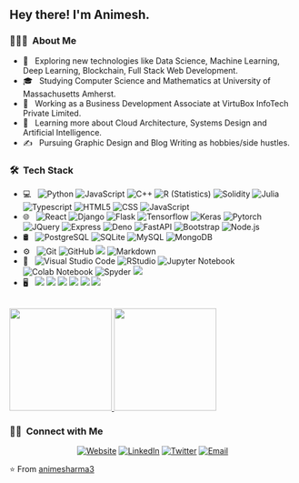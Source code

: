 <h2> Hey there! I'm Animesh.</h2>

<h3> 👨🏻‍💻 &nbsp;About Me </h3>

- 🤔 &nbsp; Exploring new technologies like Data Science, Machine Learning, Deep Learning, Blockchain, Full Stack Web Development.
- 🎓 &nbsp; Studying Computer Science and Mathematics at University of Massachusetts Amherst.
- 💼 &nbsp; Working as a Business Development Associate at VirtuBox InfoTech Private Limited.
- 🌱 &nbsp; Learning more about Cloud Architecture, Systems Design and Artificial Intelligence.
- ✍️ &nbsp; Pursuing Graphic Design and Blog Writing as hobbies/side hustles.

<h3> 🛠 &nbsp;Tech Stack</h3>

- 💻 &nbsp;
  ![Python](https://img.shields.io/badge/-Python-333333?style=flat&logo=python)
  ![JavaScript](https://img.shields.io/badge/-JavaScript-333333?style=flat&logo=JavaScript&style=flat)
  ![C++](https://img.shields.io/badge/-C++-333333?style=flat&logo=C%2B%2B&logoColor=00599C)
  ![R (Statistics)](https://img.shields.io/badge/-R-333333?style=flat&logo=R&logoColor=276DC3)
  ![Solidity](https://img.shields.io/badge/-Solidity-333333?style=flat&logo=solidity&logoColor=00599C)
  ![Julia](https://img.shields.io/badge/-Julia-333333?style=flat&logo=julia)
  ![Typescript](https://img.shields.io/badge/-TypeScript-333333?style=flat&logo=typescript)
  ![HTML5](https://img.shields.io/badge/-HTML5-333333?style=flat&logo=HTML5)
  ![CSS](https://img.shields.io/badge/-CSS-333333?style=flat&logo=CSS3&logoColor=1572B6)
  ![JavaScript](https://img.shields.io/badge/-JavaScript-333333?style=flat&logo=javascript)
- 🌐 &nbsp;
  ![React](https://img.shields.io/badge/-React-333333?style=flat&logo=react)
  ![Django](https://img.shields.io/badge/-Django-333333?style=flat&logo=django)
  ![Flask](https://img.shields.io/badge/-Flask-333333?style=flat&logo=flask)
  ![Tensorflow](https://img.shields.io/badge/-Tensorflow-333333?style=flat&logo=tensorflow)
  ![Keras](https://img.shields.io/badge/-Keras-333333?style=flat&logo=keras)
  ![Pytorch](https://img.shields.io/badge/-Torch-333333?style=flat&logo=pytorch)
  ![JQuery](https://img.shields.io/badge/-JQuery-333333?style=flat&logo=jquery)
  ![Express](https://img.shields.io/badge/-Express-333333?style=flat&logo=express)
  ![Deno](https://img.shields.io/badge/-Deno-333333?style=flat&logo=deno)
  ![FastAPI](https://img.shields.io/badge/-FastAPI-333333?style=flat&logo=fastapi)
  ![Bootstrap](https://img.shields.io/badge/-Bootstrap-333333?style=flat&logo=bootstrap&logoColor=563D7C)
  ![Node.js](https://img.shields.io/badge/-Node.js-333333?style=flat&logo=node.js)
- 🛢 &nbsp;
  ![PostgreSQL](https://img.shields.io/badge/-PostgreSQL-333333?style=flat&logo=postgresql)
  ![SQLite](https://img.shields.io/badge/-SQLite-333333?style=flat&logo=sqlite)
  ![MySQL](https://img.shields.io/badge/-MySQL-333333?style=flat&logo=mysql)
  ![MongoDB](https://img.shields.io/badge/-MongoDB-333333?style=flat&logo=mongodb)
- ⚙️ &nbsp;
  ![Git](https://img.shields.io/badge/-Git-333333?style=flat&logo=git)
  ![GitHub](https://img.shields.io/badge/-GitHub-333333?style=flat&logo=github)
  ![](https://img.shields.io/badge/-Heroku-333333?style=flat&logo=heroku)
  ![Markdown](https://img.shields.io/badge/-Markdown-333333?style=flat&logo=markdown)
- 🔧 &nbsp;
  ![Visual Studio Code](https://img.shields.io/badge/-Visual%20Studio%20Code-333333?style=flat&logo=visual-studio-code&logoColor=007ACC)
  ![RStudio](https://img.shields.io/badge/-RStudio-333333?style=flat&logo=rstudio)
  ![Jupyter Notebook](https://img.shields.io/badge/-Jupyter%20Notebook-333333?style=flat&logo=jupyter)
  ![Colab Notebook](https://img.shields.io/badge/-Colab-333333?style=flat&logo=googlecolab)
  ![Spyder](https://img.shields.io/badge/-Spyder-333333?style=flat&logo=spyderide)
  ![](https://img.shields.io/badge/-Atom-333333?style=flat&logo=atom)
- 🖥 &nbsp;
  ![](https://img.shields.io/badge/-Full%20Stack%20Web%20Development-333333?style=flat)
  ![](https://img.shields.io/badge/-Data%20Science-333333?style=flat)
  ![](https://img.shields.io/badge/-Machine%20Learning-333333?style=flat)
  ![](https://img.shields.io/badge/-Deep%20Learning-333333?style=flat)
  ![](https://img.shields.io/badge/-Data%20Visualization-333333?style=flat)
  ![](https://img.shields.io/badge/-Blockchain%20Developer-333333?style=flat)
<br/>

<a href="https://github.com/animesharma3">
  <img height="180em" src="https://github-readme-stats.vercel.app/api?username=animesharma3&theme=buefy&show_icons=true" />
  <img height="180em" src="https://github-readme-stats.vercel.app/api/top-langs/?username=animesharma3&theme=buefy&layout=compact" />
</a>

<br/>

<h3> 🤝🏻 &nbsp;Connect with Me </h3>

<p align="center">
<a href="https://animesh-sharma-resume.herokuapp.com/
"><img alt="Website" src="https://img.shields.io/badge/Resume-Website-blue?style=flat-square&logo=google-chrome"></a>
<a href="https://www.linkedin.com/in/animesh-sharma-73300a161/"><img alt="LinkedIn" src="https://img.shields.io/badge/LinkedIn-Animesh%20Sharma-blue?style=flat-square&logo=linkedin"></a>
<a href="https://www.twitter.com/animesharma3/"><img alt="Twitter" src="https://img.shields.io/badge/Twitter-animesharma3-blue?style=flat-square&logo=twitter"></a>
<a href="mailto:animesharma3@gmail.com"><img alt="Email" src="https://img.shields.io/badge/Email-animesharma3@gmail.com-blue?style=flat-square&logo=gmail"></a>
</p>

⭐️ From [animesharma3](https://github.com/animesharma3)
